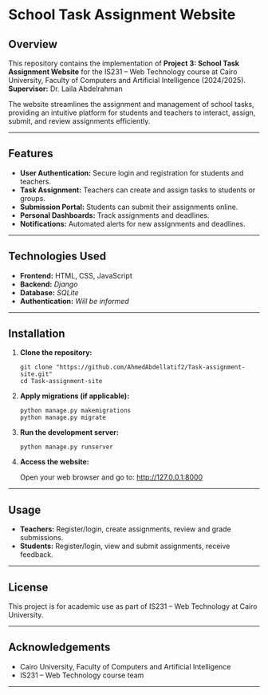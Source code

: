 # School Task Assignment Website

## Overview

This repository contains the implementation of **Project 3: School Task Assignment Website** for the IS231 – Web Technology course at Cairo University, Faculty of Computers and Artificial Intelligence (2024/2025).  
**Supervisor:** Dr. Laila Abdelrahman

The website streamlines the assignment and management of school tasks, providing an intuitive platform for students and teachers to interact, assign, submit, and review assignments efficiently.

---

## Features

- **User Authentication:** Secure login and registration for students and teachers.
- **Task Assignment:** Teachers can create and assign tasks to students or groups.
- **Submission Portal:** Students can submit their assignments online.
- **Personal Dashboards:** Track assignments and deadlines.
- **Notifications:** Automated alerts for new assignments and deadlines.

---

## Technologies Used

- **Frontend:** HTML, CSS, JavaScript
- **Backend:** *Django*
- **Database:** *SQLite*
- **Authentication:** *Will be informed*

---

## Installation

1. **Clone the repository:**
    ```
    git clone "https://github.com/AhmedAbdellatif2/Task-assignment-site.git"
    cd Task-assignment-site
    ```

3. **Apply migrations (if applicable):**
    ```
    python manage.py makemigrations
    python manage.py migrate
    ```

4. **Run the development server:**
    ```
    python manage.py runserver
    ```

5. **Access the website:**

    Open your web browser and go to: http://127.0.0.1:8000

---

## Usage

- **Teachers:** Register/login, create assignments, review and grade submissions.
- **Students:** Register/login, view and submit assignments, receive feedback.

---

## License

This project is for academic use as part of IS231 – Web Technology at Cairo University.

---

## Acknowledgements

- Cairo University, Faculty of Computers and Artificial Intelligence
- IS231 – Web Technology course team

---


